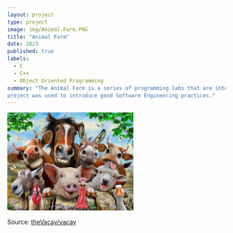 ```yaml
---
layout: project
type: project
image: img/Animal-Farm.PNG
title: "Animal Farm"
date: 2023
published: true
labels:
  - C
  - C++
  - Object Oriented Programming
summary: "The Animal Farm is a series of programming labs that are intended to introduce and teach C and C++, as well as the nature of object oriented-programming. In addition to the programming aspect this 
project was used to introduce good Software Engineering practices."
---
```


<img class="img-fluid" src="../img/Animal-Farm.PNG">
 
Source: <a href="https://github.com/theVacay/vacay">theVacay/vacay</a>
